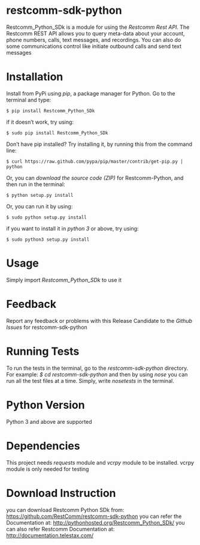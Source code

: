 # restcomm-sdk-python

Restcomm_Python_SDk is a module for using the *Restcomm Rest API*. The Restcomm REST API allows you to query meta-data about your account, phone numbers, calls, text messages, and recordings. You can also do some communications control like initiate outbound calls and send text messages

# Installation

Install from PyPi using *pip*, a package manager for Python. Go to the terminal and type:

`$ pip install Restcomm_Python_SDk`

if it doesn’t work, try using:

`$ sudo pip install Restcomm_Python_SDk`

Don’t have pip installed? Try installing it, by running this from the command line:

`$ curl https://raw.github.com/pypa/pip/master/contrib/get-pip.py | python`

Or, you can *download the source code (ZIP)* for Restcomm-Python, and then run in the terminal:

`$ python setup.py install`

Or, you can run it by using:

`$ sudo python setup.py install`

if you want to install it in *python 3* or above, try using:

`$ sudo python3 setup.py install`

# Usage

Simply import *Restcomm_Python_SDk* to use it

# Feedback

Report any feedback or problems with this Release Candidate to the *_Github Issues_* for restcomm-sdk-python

# Running Tests

To run the tests in the terminal, go to the *restcomm-sdk-python* directory. For example: *$ cd restcomm-sdk-python* and then by using *nose* you can run all the test files at a time. Simply, write *nosetests* in the terminal. 

# Python Version

Python 3 and above are supported

# Dependencies

This project needs *requests* module and *vcrpy* module to be installed. vcrpy module is only needed for testing

# Download Instruction

you can download Restcomm Python SDk from: https://github.com/RestComm/restcomm-sdk-python
you can refer the Documentation at: http://pythonhosted.org/Restcomm_Python_SDk/
you can also refer Restcomm Documentation at: http://documentation.telestax.com/


